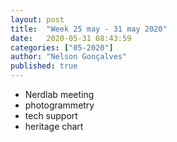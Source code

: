 ```yaml
---
layout: post
title:  "Week 25 may - 31 may 2020"
date:   2020-05-31 08:43:59
categories: ["05-2020"]
author: "Nelson Gonçalves"
published: true
---
```



* Nerdlab meeting
* photogrammetry
* tech support
* heritage chart
